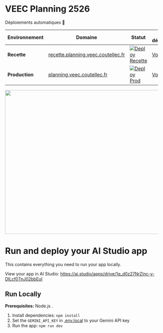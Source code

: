 # VEEC Planning 2526

Déploiements automatiques 🚀

| Environnement | Domaine | Statut | Dernier déploiement |
|---------------|---------|--------|----------------------|
| **Recette**   | [recette.planning.veec.coutellec.fr](https://recette.planning.veec.coutellec.fr) | [![Deploy Recette](https://github.com/LCOUTELLEC/VEEC_Planning2526/actions/workflows/deploy-recette.yml/badge.svg?branch=recette)](https://github.com/LCOUTELLEC/VEEC_Planning2526/actions/workflows/deploy-recette.yml) | [Voir la date](./LAST_DEPLOY_RECETTE.md) |
| **Production**| [planning.veec.coutellec.fr](https://planning.veec.coutellec.fr) | [![Deploy Prod](https://github.com/LCOUTELLEC/VEEC_Planning2526/actions/workflows/deploy.yml/badge.svg?branch=main)](https://github.com/LCOUTELLEC/VEEC_Planning2526/actions/workflows/deploy.yml) | [Voir la date](./LAST_DEPLOY_PROD.md) |

<div align="center">
<img width="1200" height="475" alt="GHBanner" src="https://github.com/user-attachments/assets/0aa67016-6eaf-458a-adb2-6e31a0763ed6" />
</div>

# Run and deploy your AI Studio app

This contains everything you need to run your app locally.

View your app in AI Studio: https://ai.studio/apps/drive/1q_d0z27NrZInc-y-DlLcf0TnJ02bbEuI

## Run Locally

**Prerequisites:**  Node.js . 

1. Install dependencies:
   `npm install`
2. Set the `GEMINI_API_KEY` in [.env.local](.env.local) to your Gemini API key
3. Run the app:
   `npm run dev`
